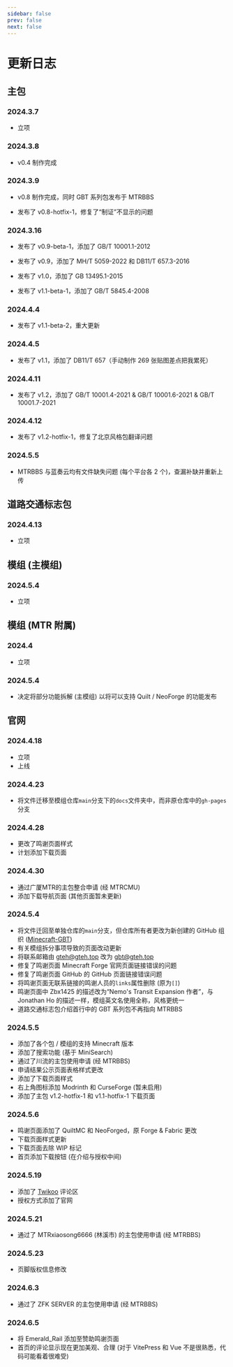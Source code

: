 ```yaml
---
sidebar: false
prev: false
next: false
---
```


# 更新日志

## 主包

### 2024.3.7

- 立项

### 2024.3.8

- v0.4 制作完成

### 2024.3.9

- v0.8 制作完成，同时 GBT 系列包发布于 MTRBBS

- 发布了 v0.8-hotfix-1，修复了“制证”不显示的问题

### 2024.3.16

- 发布了 v0.9-beta-1，添加了 GB/T 10001.1-2012

- 发布了 v0.9，添加了 MH/T 5059-2022 和 DB11/T 657.3-2016
- 发布了 v1.0，添加了 GB 13495.1-2015
- 发布了 v1.1-beta-1，添加了 GB/T 5845.4-2008

### 2024.4.4

- 发布了 v1.1-beta-2，重大更新

### 2024.4.5

- 发布了 v1.1，添加了 DB11/T 657（手动制作 269 张贴图差点把我累死）

### 2024.4.11

- 发布了 v1.2，添加了 GB/T 10001.4-2021 & GB/T 10001.6-2021 & GB/T 10001.7-2021

### 2024.4.12

- 发布了 v1.2-hotfix-1，修复了北京风格包翻译问题

### 2024.5.5

- MTRBBS 与蓝奏云均有文件缺失问题 (每个平台各 2 个)，查漏补缺并重新上传

## 道路交通标志包

### 2024.4.13

- 立项

## 模组 (主模组)

### 2024.5.4

- 立项

## 模组 (MTR 附属)

### 2024.4

- 立项

### 2024.5.4

- 决定将部分功能拆解 (主模组) 以将可以支持 Quilt / NeoForge 的功能发布

## 官网

### 2024.4.18

- 立项
- 上线

### 2024.4.23

- 将文件迁移至模组仓库`main`分支下的`docs`文件夹中，而非原仓库中的`gh-pages`分支

### 2024.4.28

- 更改了鸣谢页面样式
- 计划添加下载页面

### 2024.4.30

- 通过广厦MTR的主包整合申请 (经 MTRCMU)
- 添加下载导航页面 (其他页面暂未更新)

### 2024.5.4

- 将文件迁回至单独仓库的`main`分支，但仓库所有者更改为新创建的 GitHub 组织 ([Minecraft-GBT](//github.com/Minecraft-GBT))
- 有关模组拆分事项导致的页面改动更新
- 将联系邮箱由 [gteh@gteh.top](mailto:gteh@gteh.top) 改为 [gbt@gteh.top](mailto:gbt@gteh.top)
- 修复了鸣谢页面 Minecraft Forge 官网页面链接错误的问题
- 修复了鸣谢页面 GitHub 的 GitHub 页面链接错误问题
- 将鸣谢页面无联系链接的鸣谢人员的`links`属性删除 (原为`[]`)
- 鸣谢页面中 Zbx1425 的描述改为“Nemo's Transit Expansion 作者”，与 Jonathan Ho 的描述一样，模组英文名使用全称，风格更统一
- 道路交通标志包介绍首行中的 GBT 系列包不再指向 MTRBBS

### 2024.5.5

- 添加了各个包 / 模组的支持 Minecraft 版本
- 添加了搜索功能 (基于 MiniSearch)
- 通过了川流的主包使用申请 (经 MTRBBS)
- 申请结果公示页面表格样式更改
- 添加了下载页面样式
- 右上角图标添加 Modrinth 和 CurseForge (暂未启用)
- 添加了主包 v1.2-hotfix-1 和 v1.1-hotfix-1 下载页面

### 2024.5.6

- 鸣谢页面添加了 QuiltMC 和 NeoForged，原 Forge & Fabric 更改
- 下载页面样式更新
- 下载页面去除 WIP 标记
- 首页添加下载按钮 (在介绍与授权中间)

### 2024.5.19

- 添加了 [Twikoo](//twikoo.js.org) 评论区
- 授权方式添加了官网

### 2024.5.21

- 通过了 MTRxiaosong6666 (林溪市) 的主包使用申请 (经 MTRBBS)

### 2024.5.23

- 页脚版权信息修改

### 2024.6.3

- 通过了 ZFK SERVER 的主包使用申请 (经 MTRBBS)

### 2024.6.5

- 将 Emerald_Rail 添加至赞助鸣谢页面
- 首页的评论显示现在更加美观、合理 (对于 VitePress 和 Vue 不是很熟悉，代码可能看着很难受)
